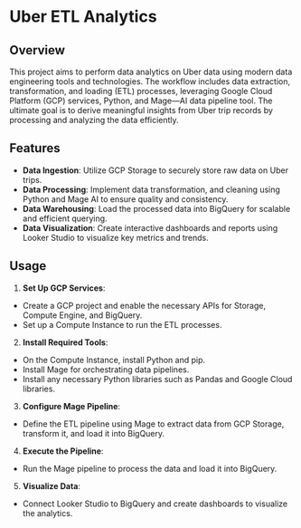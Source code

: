 # Uber ETL Analytics

## Overview
This project aims to perform data analytics on Uber data using modern data engineering tools and technologies. The workflow includes data extraction, transformation, and loading (ETL) processes, leveraging Google Cloud Platform (GCP) services, Python, and Mage—AI data pipeline tool. The ultimate goal is to derive meaningful insights from Uber trip records by processing and analyzing the data efficiently.

## Features
- **Data Ingestion**: Utilize GCP Storage to securely store raw data on Uber trips.
- **Data Processing**: Implement data transformation, and cleaning using Python and Mage AI to ensure quality and consistency.
- **Data Warehousing**: Load the processed data into BigQuery for scalable and efficient querying.
- **Data Visualization**: Create interactive dashboards and reports using Looker Studio to visualize key metrics and trends.

## Usage
1. **Set Up GCP Services**:
  - Create a GCP project and enable the necessary APIs for Storage, Compute Engine, and BigQuery.
  - Set up a Compute Instance to run the ETL processes.

2. **Install Required Tools**:
  - On the Compute Instance, install Python and pip.
  - Install Mage for orchestrating data pipelines.
  - Install any necessary Python libraries such as Pandas and Google Cloud libraries.

3. **Configure Mage Pipeline**:
  - Define the ETL pipeline using Mage to extract data from GCP Storage, transform it, and load it into BigQuery.

4. **Execute the Pipeline**:
  - Run the Mage pipeline to process the data and load it into BigQuery.

5. **Visualize Data**:
  - Connect Looker Studio to BigQuery and create dashboards to visualize the analytics.
